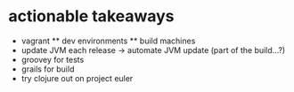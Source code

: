 actionable takeaways
====================
* vagrant 
** dev environments
** build machines
* update JVM each release -> automate JVM update (part of the build...?)
* groovey for tests
* grails for build
* try clojure out on project euler
